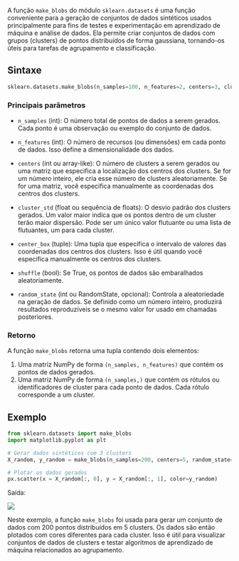 A função `make_blobs` do módulo `sklearn.datasets` é uma função conveniente para a geração de conjuntos de dados sintéticos usados principalmente para fins de testes e experimentação em aprendizado de máquina e análise de dados. Ela permite criar conjuntos de dados com grupos (clusters) de pontos distribuídos de forma gaussiana, tornando-os úteis para tarefas de agrupamento e classificação.

## Sintaxe

```python
sklearn.datasets.make_blobs(n_samples=100, n_features=2, centers=3, cluster_std=1.0, center_box=(-10.0, 10.0), shuffle=True, random_state=None)
```

### Principais parâmetros

- `n_samples` (int): O número total de pontos de dados a serem gerados. Cada ponto é uma observação ou exemplo do conjunto de dados.

- `n_features` (int): O número de recursos (ou dimensões) em cada ponto de dados. Isso define a dimensionalidade dos dados.

- `centers` (int ou array-like): O número de clusters a serem gerados ou uma matriz que especifica a localização dos centros dos clusters. Se for um número inteiro, ele cria esse número de clusters aleatoriamente. Se for uma matriz, você especifica manualmente as coordenadas dos centros dos clusters.

- `cluster_std` (float ou sequência de floats): O desvio padrão dos clusters gerados. Um valor maior indica que os pontos dentro de um cluster terão maior dispersão. Pode ser um único valor flutuante ou uma lista de flutuantes, um para cada cluster.

- `center_box` (tuple): Uma tupla que especifica o intervalo de valores das coordenadas dos centros dos clusters. Isso é útil quando você especifica manualmente os centros dos clusters.

- `shuffle` (bool): Se True, os pontos de dados são embaralhados aleatoriamente.

- `random_state` (int ou RandomState, opcional): Controla a aleatoriedade na geração de dados. Se definido como um número inteiro, produzirá resultados reproduzíveis se o mesmo valor for usado em chamadas posteriores.

### Retorno

A função `make_blobs` retorna uma tupla contendo dois elementos:

1. Uma matriz NumPy de forma `(n_samples, n_features)` que contém os pontos de dados gerados.
2. Uma matriz NumPy de forma `(n_samples,)` que contém os rótulos ou identificadores de cluster para cada ponto de dados. Cada rótulo corresponde a um cluster.

## Exemplo

```python
from sklearn.datasets import make_blobs
import matplotlib.pyplot as plt

# Gerar dados sintéticos com 3 clusters
X_random, y_random = make_blobs(n_samples=200, centers=5, random_state=42)

# Plotar os dados gerados
px.scatter(x = X_random[:, 0], y = X_random[:, 1], color=y_random)
```

Saída:

![](exemplo-dados-gerados-pela-funcao-make-blobs.png)

Neste exemplo, a função `make_blobs` foi usada para gerar um conjunto de dados com 200 pontos distribuídos em 5 clusters. Os dados são então plotados com cores diferentes para cada cluster. Isso é útil para visualizar conjuntos de dados de clusters e testar algoritmos de aprendizado de máquina relacionados ao agrupamento.